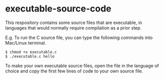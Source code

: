 # executable-source-code

This respository contains some source files that are executable, in languages that would normally require compilation as a prior step.

E.g. To run the C source file, you can type the following commands into Mac/Linux terminal.
```
$ chmod +x executable.c
$ ./executable.c hello
```

To make your own executable source files, open the file in the language of choice and copy the first few lines of code to your own source file.
